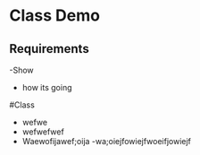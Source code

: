 # Class Demo

## Requirements

-Show 
- how its going

#Class
- wefwe
- wefwefwef
- Waewofijawef;oija
-wa;oiejfowiejfwoeifjowiejf
